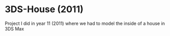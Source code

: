 # 3DS-House (2011)
Project I did in year 11 (2011) where we had to model the inside of a house in 3DS Max

